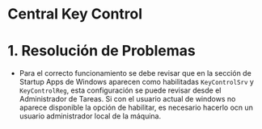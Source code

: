 # **Central Key Control**

# 1. Resolución de Problemas

- Para el correcto funcionamiento se debe revisar que en la sección de Startup Apps de Windows aparecen como habilitadas `KeyControlSrv` y `KeyControlReg`, esta configuración se puede revisar desde el Administrador de Tareas. Si con el usuario actual de windows no aparece disponible la opción de habilitar, es necesario hacerlo ocn un usuario administrador local de la máquina.